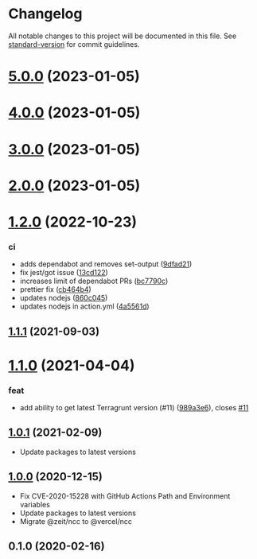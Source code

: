 # Changelog

All notable changes to this project will be documented in this file. See [standard-version](https://github.com/conventional-changelog/standard-version) for commit guidelines.

# [5.0.0](https://github.com/autero1/action-terragrunt/compare/v4.0.0...v5.0.0) (2023-01-05)




# [4.0.0](https://github.com/autero1/action-terragrunt/compare/v3.0.0...v4.0.0) (2023-01-05)




# [3.0.0](https://github.com/autero1/action-terragrunt/compare/v2.0.0...v3.0.0) (2023-01-05)




# [2.0.0](https://github.com/autero1/action-terragrunt/compare/v1.2.2...v2.0.0) (2023-01-05)




# [1.2.0](https://github.com/autero1/action-terragrunt/compare/v1.1.1...v1.2.0) (2022-10-23)


### ci

* adds dependabot and removes set-output ([9dfad21](https://github.com/autero1/action-terragrunt/commit/9dfad210201719258722bec257b0139aaa5277d6))
* fix jest/got issue ([13cd122](https://github.com/autero1/action-terragrunt/commit/13cd122986927d25c6006bf2e1409e600d9daa2e))
* increases limit of dependabot PRs ([bc7790c](https://github.com/autero1/action-terragrunt/commit/bc7790cbc3a7f3309e0e5a48530592690e0d837a))
* prettier fix ([cb464b4](https://github.com/autero1/action-terragrunt/commit/cb464b42c1f941d7983ac4562971bd33b85aeae6))
* updates nodejs ([860c045](https://github.com/autero1/action-terragrunt/commit/860c04594b3cb957c4893588eb761411686ed1dd))
* updates nodejs in action.yml ([4a5561d](https://github.com/autero1/action-terragrunt/commit/4a5561d0242b7d58c90a48fdc876c0ef69bf158c))



## [1.1.1](https://github.com/autero1/action-terragrunt/compare/v1.1.0...v1.1.1) (2021-09-03)




# [1.1.0](https://github.com/autero1/action-terragrunt/compare/v1.0.1...v1.1.0) (2021-04-04)


### feat

* add ability to get latest Terragrunt version (#11) ([989a3e6](https://github.com/autero1/action-terragrunt/commit/989a3e649c2b234217eb6576af09a39916d94fbf)), closes [#11](https://github.com/autero1/action-terragrunt/issues/11)



## [1.0.1](https://github.com/autero1/action-terragrunt/compare/v1.0.0...v1.0.1) (2021-02-09)

- Update packages to latest versions


## [1.0.0](https://github.com/autero1/action-terragrunt/compare/v0.1.0...v1.0.0) (2020-12-15)

- Fix CVE-2020-15228 with GitHub Actions Path and Environment variables
- Update packages to latest versions
- Migrate @zeit/ncc to @vercel/ncc



## 0.1.0 (2020-02-16)
